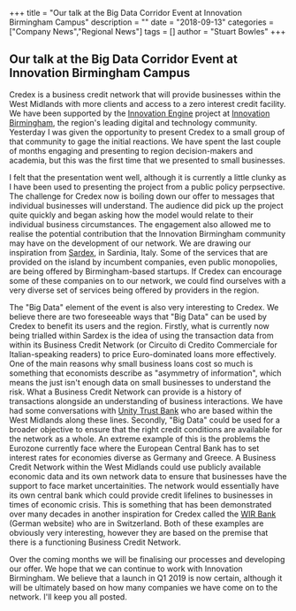 +++
title = "Our talk at the Big Data Corridor Event at Innovation Birmingham Campus"
description = ""
date = "2018-09-13"
categories = ["Company News","Regional News"]
tags = []
author = "Stuart Bowles"
+++


## Our talk at the Big Data Corridor Event at Innovation Birmingham Campus


Credex is a business credit network that will provide businesses within the West Midlands with more clients and access to a zero interest credit facility. We have been supported by the [Innovation Engine](http://innovation-engine.co.uk/) project at [Innovation Birmingham](https://www.innovationbham.com/), the region's leading digital and technology community. Yesterday I was given the opportunity to present Credex to a small group of that community to gage the initial reactions. We have spent the last couple of months engaging and presenting to region decision-makers and academia, but this was the first time that we presented to small businesses.

I felt that the presentation went well, although it is currently a little clunky as I have been used to presenting the project from a public policy perpsective. The challenge for Credex now is boiling down our offer to messages that individual businesses will understand. The audience did pick up the project quite quickly and began asking how the model would relate to their individual business circumstances. The engagement also allowed me to realise the potential contribution that the Innovation Birmingham community may have on the development of our network. We are drawing our inspiration from [Sardex](https://www.sardex.net/?lang=en), in Sardinia, Italy. Some of the services that are provided on the island by incumbent companies, even public monopolies, are being offered by Birmingham-based startups. If Credex can encourage some of these companies on to our network, we could find ourselves with a very diverse set of services being offered by providers in the region.

The "Big Data" element of the event is also very interesting to Credex. We believe there are two foreseeable ways that "Big Data" can be used by Credex to benefit its users and the region. Firstly, what is currently now being trialled within Sardex is the idea of using the transaction data from within its Business Credit Network (or Circuito di Credito Commerciale for Italian-speaking readers) to price Euro-dominated loans more effectively. One of the main reasons why small business loans cost so much is something that economists describe as "asymmetry of information", which means the just isn't enough data on small businesses to understand the risk. What a Business Credit Network can provide is a history of transactions alongside an understanding of business interactions. We have had some conversations with [Unity Trust Bank](https://www.unity.co.uk/) who are based within the West Midlands along these lines. Secondly, "Big Data" could be used for a broader objective to ensure that the right credit conditions are available for the network as a whole. An extreme example of this is the problems the Eurozone currently face where the European Central Bank has to set interest rates for economies diverse as Germany and Greece. A Business Credit Network within the West Midlands could use publicly available economic data and its own network data to ensure that businesses have the support to face market uncertainities. The network would essentially have its own central bank which could provide credit lifelines to businesses in times of economic crisis. This is something that has been demonstrated over many decades in another inspiration for Credex called the [WIR Bank](https://www.wir.ch/) (German website) who are in Switzerland. Both of these examples are obviously very interesting, however they are based on the premise that there is a functioning Business Credit Network.

Over the coming months we will be finalising our processes and developing our offer. We hope that we can continue to work with Innovation Birmingham. We believe that a launch in Q1 2019 is now certain, although it will be ultimately based on how many companies we have come on to the network. I'll keep you all posted.
